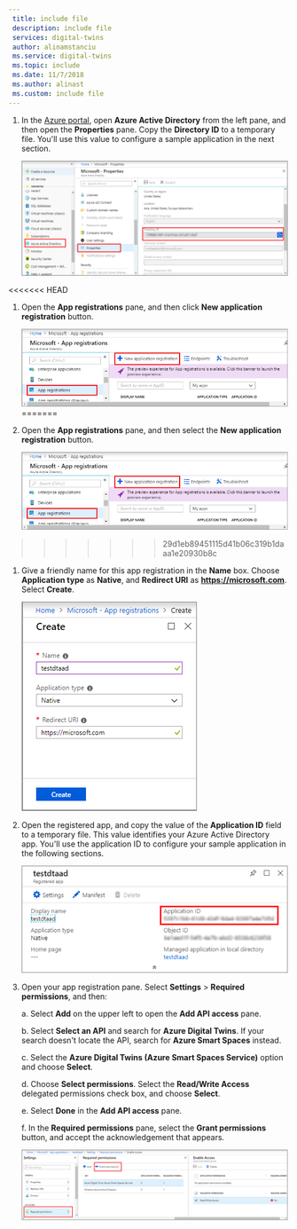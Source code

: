 ```yaml
---
 title: include file
 description: include file
 services: digital-twins
 author: alinamstanciu
 ms.service: digital-twins
 ms.topic: include
 ms.date: 11/7/2018
 ms.author: alinast
 ms.custom: include file
---
```


1. In the [Azure portal](https://portal.azure.com), open **Azure Active Directory** from the left pane, and then open the **Properties** pane. Copy the **Directory ID** to a temporary file. You'll use this value to configure a sample application in the next section.

    ![Azure Active Directory directory ID](./media/digital-twins-permissions/aad-app-reg-tenant.png)

<<<<<<< HEAD
1. Open the **App registrations** pane, and then click **New application registration** button.

    ![Azure Active Directory app registration new](./media/digital-twins-permissions/aad-app-reg-start.png)
=======
1. Open the **App registrations** pane, and then select the **New application registration** button.
    
    ![App registrations pane](./media/digital-twins-permissions/aad-app-reg-start.png)
>>>>>>> 29d1eb89451115d41b06c319b1daaa1e20930b8c

1. Give a friendly name for this app registration in the **Name** box. Choose **Application type** as **Native**, and **Redirect URI** as **https://microsoft.com**. Select **Create**.

    ![Create pane](./media/digital-twins-permissions/aad-app-reg-create.png)

1. Open the registered app, and copy the value of the **Application ID** field to a temporary file. This value identifies your Azure Active Directory app. You'll use the application ID to configure your sample application in the following sections.

    ![Azure Active Directory application ID](./media/digital-twins-permissions/aad-app-reg-app-id.png)

1. Open your app registration pane. Select **Settings** > **Required permissions**, and then:
   
   a. Select **Add** on the upper left to open the **Add API access** pane.

   b. Select **Select an API** and search for **Azure Digital Twins**. If your search doesn't locate the API, search for **Azure Smart Spaces** instead.

   c. Select the **Azure Digital Twins (Azure Smart Spaces Service)** option and choose **Select**.

   d. Choose **Select permissions**. Select the **Read/Write Access** delegated permissions check box, and choose **Select**.

   e. Select **Done** in the **Add API access** pane.

   f. In the **Required permissions** pane, select the **Grant permissions** button, and accept the acknowledgement that appears.

      ![Required permissions pane](./media/digital-twins-permissions/aad-app-req-permissions.png)
